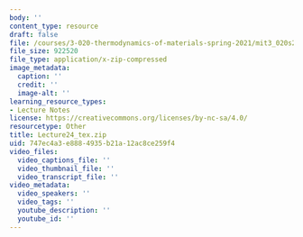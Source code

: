 ```yaml
---
body: ''
content_type: resource
draft: false
file: /courses/3-020-thermodynamics-of-materials-spring-2021/mit3_020s21_lecture24_tex.zip
file_size: 922520
file_type: application/x-zip-compressed
image_metadata:
  caption: ''
  credit: ''
  image-alt: ''
learning_resource_types:
- Lecture Notes
license: https://creativecommons.org/licenses/by-nc-sa/4.0/
resourcetype: Other
title: Lecture24_tex.zip
uid: 747ec4a3-e888-4935-b21a-12ac8ce259f4
video_files:
  video_captions_file: ''
  video_thumbnail_file: ''
  video_transcript_file: ''
video_metadata:
  video_speakers: ''
  video_tags: ''
  youtube_description: ''
  youtube_id: ''
---
```

